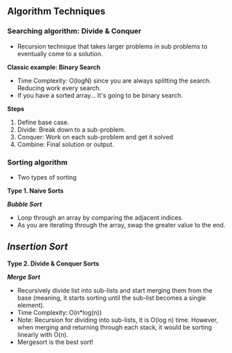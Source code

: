 ## Algorithm Techniques

### Searching algorithm: Divide & Conquer
- Recursion technique that takes larger problems in sub problems to eventually come to a solution.

**Classic example: Binary Search**
- Time Complexity: O(logN) since you are always splitting the search. Reducing work every search.  
- If you have a sorted array... It's going to be binary search.

**Steps**
1. Define base case.
2. Divide: Break down to a sub-problem.
3. Conquer: Work on each sub-problem and get it solved
4. Combine: Final solution or output.


### Sorting algorithm 
- Two types of sorting

**Type 1. Naive Sorts**

***Bubble Sort***
- Loop through an array by comparing the adjacent indices.
- As you are iterating through the array, swap the greater value to the end.

***Insertion Sort***
- 

**Type 2. Divide & Conquer Sorts**

***Merge Sort***
- Recursively divide list into sub-lists and start merging them from the base (meaning, it starts sorting until the sub-list becomes a single element).
- Time Complexity: O(n*log(n))
- Note: Recursion for dividing into sub-lists, it is O(log n) time. However, when merging and returning through each stack, it would be sorting linearly with O(n).
- Mergesort is the best sort!
